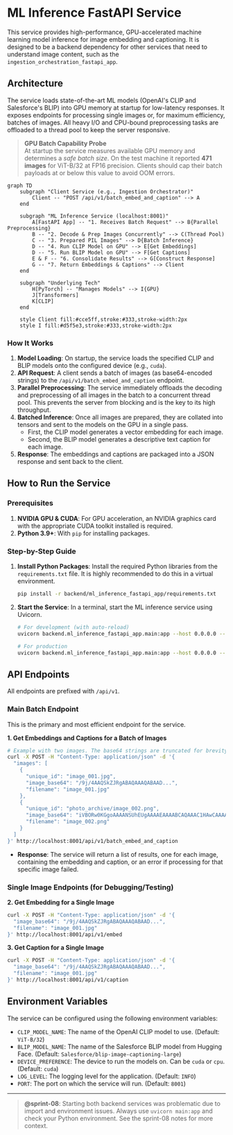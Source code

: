 # ML Inference FastAPI Service

This service provides high-performance, GPU-accelerated machine learning model inference for image embedding and captioning. It is designed to be a backend dependency for other services that need to understand image content, such as the `ingestion_orchestration_fastapi_app`.

## Architecture

The service loads state-of-the-art ML models (OpenAI's CLIP and Salesforce's BLIP) into GPU memory at startup for low-latency responses. It exposes endpoints for processing single images or, for maximum efficiency, batches of images. All heavy I/O and CPU-bound preprocessing tasks are offloaded to a thread pool to keep the server responsive.

> **GPU Batch Capability Probe**  
> At startup the service measures available GPU memory and determines a *safe batch size*. On the test machine it reported **471 images** for ViT-B/32 at FP16 precision. Clients should cap their batch payloads at or below this value to avoid OOM errors.

```mermaid
graph TD
    subgraph "Client Service (e.g., Ingestion Orchestrator)"
        Client -- "POST /api/v1/batch_embed_and_caption" --> A
    end

    subgraph "ML Inference Service (localhost:8001)"
        A[FastAPI App] -- "1. Receives Batch Request" --> B{Parallel Preprocessing}
        B -- "2. Decode & Prep Images Concurrently" --> C(Thread Pool)
        C -- "3. Prepared PIL Images" --> D{Batch Inference}
        D -- "4. Run CLIP Model on GPU" --> E[Get Embeddings]
        D -- "5. Run BLIP Model on GPU" --> F[Get Captions]
        E & F -- "6. Consolidate Results" --> G[Construct Response]
        G -- "7. Return Embeddings & Captions" --> Client
    end

    subgraph "Underlying Tech"
        H[PyTorch] -- "Manages Models" --> I{GPU}
        J[Transformers]
        K[CLIP]
    end

    style Client fill:#cce5ff,stroke:#333,stroke-width:2px
    style I fill:#d5f5e3,stroke:#333,stroke-width:2px
```

### How It Works

1.  **Model Loading**: On startup, the service loads the specified CLIP and BLIP models onto the configured device (e.g., `cuda`).
2.  **API Request**: A client sends a batch of images (as base64-encoded strings) to the `/api/v1/batch_embed_and_caption` endpoint.
3.  **Parallel Preprocessing**: The service immediately offloads the decoding and preprocessing of all images in the batch to a concurrent thread pool. This prevents the server from blocking and is the key to its high throughput.
4.  **Batched Inference**: Once all images are prepared, they are collated into tensors and sent to the models on the GPU in a single pass.
    *   First, the CLIP model generates a vector embedding for each image.
    *   Second, the BLIP model generates a descriptive text caption for each image.
5.  **Response**: The embeddings and captions are packaged into a JSON response and sent back to the client.

## How to Run the Service

### Prerequisites

1.  **NVIDIA GPU & CUDA**: For GPU acceleration, an NVIDIA graphics card with the appropriate CUDA toolkit installed is required.
2.  **Python 3.9+**: With `pip` for installing packages.

### Step-by-Step Guide

1.  **Install Python Packages**: Install the required Python libraries from the `requirements.txt` file. It is highly recommended to do this in a virtual environment.

    ```bash
    pip install -r backend/ml_inference_fastapi_app/requirements.txt
    ```

2.  **Start the Service**: In a terminal, start the ML inference service using Uvicorn.

    ```bash
    # For development (with auto-reload)
    uvicorn backend.ml_inference_fastapi_app.main:app --host 0.0.0.0 --port 8001 --reload

    # For production
    uvicorn backend.ml_inference_fastapi_app.main:app --host 0.0.0.0 --port 8001
    ```

## API Endpoints

All endpoints are prefixed with `/api/v1`.

### Main Batch Endpoint

This is the primary and most efficient endpoint for the service.

**1. Get Embeddings and Captions for a Batch of Images**
```bash
# Example with two images. The base64 strings are truncated for brevity.
curl -X POST -H "Content-Type: application/json" -d '{
  "images": [
    {
      "unique_id": "image_001.jpg",
      "image_base64": "/9j/4AAQSkZJRgABAQAAAQABAAD...",
      "filename": "image_001.jpg"
    },
    {
      "unique_id": "photo_archive/image_002.png",
      "image_base64": "iVBORw0KGgoAAAANSUhEUgAAAAEAAAABCAQAAAC1HAwCAAAAC0lEQVR42mNkYAAAAAYAAjCB0C8AAAAASUVORK5CYII=",
      "filename": "image_002.png"
    }
  ]
}' http://localhost:8001/api/v1/batch_embed_and_caption
```

-   **Response**: The service will return a list of results, one for each image, containing the embedding and caption, or an error if processing for that specific image failed.

### Single Image Endpoints (for Debugging/Testing)

**2. Get Embedding for a Single Image**
```bash
curl -X POST -H "Content-Type: application/json" -d '{
  "image_base64": "/9j/4AAQSkZJRgABAQAAAQABAAD...",
  "filename": "image_001.jpg"
}' http://localhost:8001/api/v1/embed
```

**3. Get Caption for a Single Image**
```bash
curl -X POST -H "Content-Type: application/json" -d '{
  "image_base64": "/9j/4AAQSkZJRgABAQAAAQABAAD...",
  "filename": "image_001.jpg"
}' http://localhost:8001/api/v1/caption
```

## Environment Variables

The service can be configured using the following environment variables:

-   `CLIP_MODEL_NAME`: The name of the OpenAI CLIP model to use. (Default: `ViT-B/32`)
-   `BLIP_MODEL_NAME`: The name of the Salesforce BLIP model from Hugging Face. (Default: `Salesforce/blip-image-captioning-large`)
-   `DEVICE_PREFERENCE`: The device to run the models on. Can be `cuda` or `cpu`. (Default: `cuda`)
-   `LOG_LEVEL`: The logging level for the application. (Default: `INFO`)
-   `PORT`: The port on which the service will run. (Default: `8001`)

---

> **@sprint-08**: Starting both backend services was problematic due to import and environment issues. Always use `uvicorn main:app` and check your Python environment. See the sprint-08 notes for more context. 